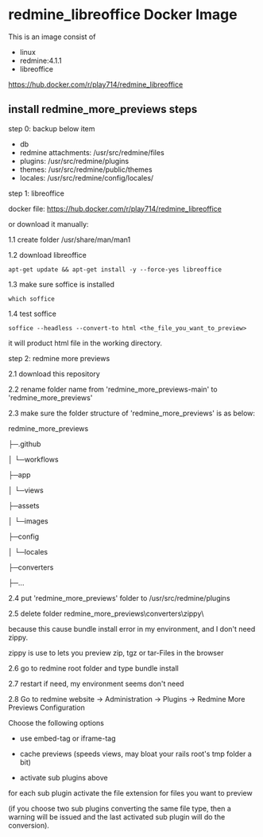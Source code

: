 # redmine_libreoffice Docker Image
This is an image consist of 
- linux
- redmine:4.1.1
- libreoffice 

https://hub.docker.com/r/play714/redmine_libreoffice

## install redmine_more_previews steps
step 0: backup below item

- db
- redmine attachments: /usr/src/redmine/files
- plugins: /usr/src/redmine/plugins
- themes: /usr/src/redmine/public/themes
- locales: /usr/src/redmine/config/locales/

step 1: libreoffice

docker file: https://hub.docker.com/r/play714/redmine_libreoffice

or download it manually:

1.1 create folder /usr/share/man/man1

1.2 download libreoffice
```
apt-get update && apt-get install -y --force-yes libreoffice
```

1.3 make sure soffice is installed

`which soffice`

1.4 test soffice
```
soffice --headless --convert-to html <the_file_you_want_to_preview>
```

it will product html file in the working directory.

step 2: redmine more previews

2.1 download this repository

2.2 rename folder name from 'redmine_more_previews-main' to 'redmine_more_previews'

2.3 make sure the folder structure of 'redmine_more_previews' is as below:

redmine_more_previews

├─.github

│ └─workflows

├─app

│ └─views

├─assets

│ └─images

├─config

│ └─locales

├─converters

├─...

2.4 put 'redmine_more_previews' folder to /usr/src/redmine/plugins

2.5 delete folder redmine_more_previews\converters\zippy\

because this cause bundle install error in my environment, and I don't need zippy.

zippy is use to lets you preview zip, tgz or tar-Files in the browser

2.6 go to redmine root folder and type bundle install

2.7 restart if need, my environment seems don't need

2.8 Go to redmine website -> Administration -> Plugins -> Redmine More Previews Configuration

Choose the following options

- use embed-tag or iframe-tag

- cache previews (speeds views, may bloat your rails root's tmp folder a bit)

- activate sub plugins above

for each sub plugin activate the file extension for files you want to preview

(if you choose two sub plugins converting the same file type, then a warning will be issued and the last activated sub plugin will do the conversion).
